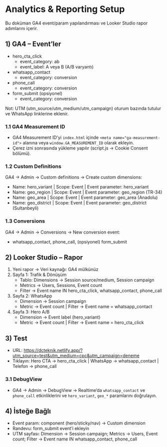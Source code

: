 # Analytics & Reporting Setup

Bu doküman GA4 event/param yapılandırması ve Looker Studio rapor adımlarını içerir.

## 1) GA4 – Event’ler

- hero_cta_click
  - event_category: ab
  - event_label: A veya B (A/B varyantı)
- whatsapp_contact
  - event_category: conversion
- phone_call
  - event_category: conversion
- form_submit (opsiyonel)
  - event_category: conversion

Not: UTM (utm_source/utm_medium/utm_campaign) oturum bazında tutulur ve WhatsApp linklerine eklenir.

### 1.1 GA4 Measurement ID
- GA4 Measurement ID’yi `index.html` içinde `<meta name="ga-measurement-id">` alanına veya `window.GA_MEASUREMENT_ID` olarak ekleyin.
- Çerez izni sonrasında yükleme yapılır (script.js → Cookie Consent bölümü).

### 1.2 Custom Definitions
GA4 → Admin → Custom definitions → Create custom dimensions:
- Name: hero_variant | Scope: Event | Event parameter: hero_variant
- Name: geo_region | Scope: Event | Event parameter: geo_region (TR-34)
- Name: geo_area | Scope: Event | Event parameter: geo_area (Anadolu)
- Name: geo_district | Scope: Event | Event parameter: geo_district (Sultanbeyli)

### 1.3 Conversions
GA4 → Admin → Conversions → New conversion event:
- whatsapp_contact, phone_call, (opsiyonel) form_submit

## 2) Looker Studio – Rapor
1. Yeni rapor → Veri kaynağı: GA4 mülkünüz
2. Sayfa 1: Trafik & Dönüşüm
   - Tablo: Dimensions → Session source/medium, Session campaign
   - Metrics → Users, Sessions, Event count
   - Filter → Event name IN hero_cta_click, whatsapp_contact, phone_call
3. Sayfa 2: WhatsApp
   - Dimension → Session campaign
   - Metric → Event count | Filter → Event name = whatsapp_contact
4. Sayfa 3: Hero A/B
   - Dimension → Event label (hero_variant)
   - Metric → Event count | Filter → Event name = hero_cta_click

## 3) Test
- URL: https://dcteknik.netlify.app/?utm_source=test&utm_medium=cpc&utm_campaign=deneme
- Tıklayın: Hero CTA → hero_cta_click | WhatsApp → whatsapp_contact | Telefon → phone_call

### 3.1 DebugView
- GA4 → Admin → DebugView → Realtime’da `whatsapp_contact` ve `phone_call` etkinliklerini ve `hero_variant`, `geo_*` paramlarını doğrulayın.

## 4) İsteğe Bağlı
- Event param: component (hero/sticky/nav) → Custom dimension
- Randevu: form_submit event’i ekleyin
- UTM sayfası: Dimension → Session campaign; Metrics → Users, Event count; Filter → Event name IN whatsapp_contact, phone_call
